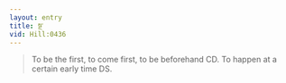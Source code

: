 ```yaml
---
layout: entry
title: སྔ་
vid: Hill:0436
---
```

> To be the first, to come first, to be beforehand CD. To happen at a certain early time DS.
